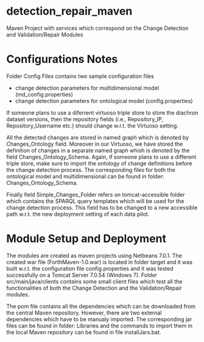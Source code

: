 detection_repair_maven
======================

Maven Project with services which correspond on the Change Detection and Validation/Repair Modules 

Configurations Notes
=====================
Folder Config Files contains two sample configuration files
 - change detection parameters for multidimensional model (md_config.properties)
 - change detection parameters for ontological model (config.properties)

If someone plans to use a diferrent virtuoso triple store to store the diachron dataset versions, then the repository fields (i.e., Repository_IP, Repository_Username etc.) should change w.r.t. the Virtuoso setting. 

All the detected changes are stored in named graph which is denoted by Changes_Ontology field. Moreover in our Virtuoso, we have stored the definition of changes in a separate named graph whish is denoted by the field Changes_Ontology_Schema. Again, if someone plans to use a different triple store, make sure to import the ontology of change definitions before the change detection process. The corresponding files for both the ontological model and multidimensional can be found in folder: Changes_Ontology_Schema.  

Finally field Simple_Changes_Folder refers on tomcat-accessible folder which contains the SPARQL query templates which will be used for the change detection process. This field has to be changed to a new accessible path w.r.t. the new deployment setting of each data pilot. 

Module Setup and Deployment
===========================
The modules are created as maven projects using Netbeans 7.0.1. The created war file (ForthMaven-1.0.war) is located in folder target and it was built w.r.t. the configuration file config.properties and it was tested successfully on a Tomcat Server 7.0.54 (Windows 7). Folder src/main/java/clients contains some small client files which test all the functionalities of both the Change Detection and the Validation/Repair modules. 

The pom file contains all the dependencies which can be downloaded from the central Maven repository. However, there are two external dependencies which have to be manualy imported. The corresponding jar files can be found in folder: Libraries and  the commands to import them in the local Maven repository can be found in file installJars.bat.

